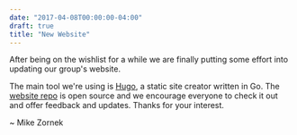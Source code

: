 ```yaml
---
date: "2017-04-08T00:00:00-04:00"
draft: true
title: "New Website"
---
```


After being on the wishlist for a while we are finally putting some effort into updating our group's website.

The main tool we're using is [Hugo](https://gohugo.io/), a static site creator written in Go. The [website repo](https://github.com/phillycocoa/website) is open source and we encourage everyone to check it out and offer feedback and updates. Thanks for your interest.

~ Mike Zornek
